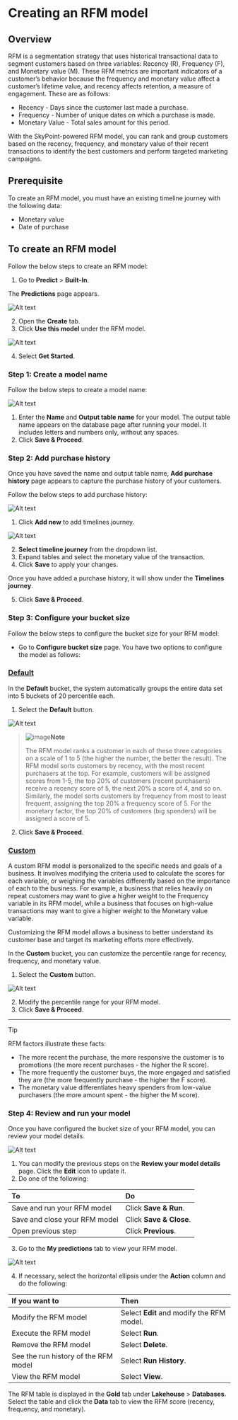 # Creating an RFM model

## Overview

RFM is a segmentation strategy that uses historical transactional data to segment customers based on three variables: Recency (R), Frequency (F), and Monetary value (M). These RFM metrics are important indicators of a customer’s behavior because the frequency and monetary value affect a customer’s lifetime value, and recency affects retention, a measure of engagement. These are as follows:

- Recency - Days since the customer last made a purchase.
- Frequency - Number of unique dates on which a purchase is made.
- Monetary Value - Total sales amount for this period.

With the SkyPoint-powered RFM model, you can rank and group customers based on the recency, frequency, and monetary value of their recent transactions to identify the best customers and perform targeted marketing campaigns.

## Prerequisite

To create an RFM model, you must have an existing timeline journey with the following data:

- Monetary value 
- Date of purchase

## To create an RFM model

Follow the below steps to create an RFM model:

1. Go to **Predict** > **Built-In**.

The **Predictions** page appears.

![Alt text](/doc_snippets/RFM_model.png)

2. Open the **Create** tab.
3. Click **Use this model** under the RFM model.

![Alt text](/doc_snippets/RFM_GetStarted.png)

4. Select **Get Started**.

### Step 1: Create a model name

Follow the below steps to create a model name:

![Alt text](/doc_snippets/RFM_ModelName.png)

1. Enter the **Name** and **Output table name** for your model. The output table name appears on the database page after running your model. It includes letters and numbers only, without any spaces.
2. Click **Save & Proceed**.

### Step 2: Add purchase history

Once you have saved the name and output table name, **Add purchase history** page appears to capture the purchase history of your customers.

Follow the below steps to add purchase history:

![Alt text](/doc_snippets/RFM_PurchaseHistory.png)

1. Click **Add new** to add timelines journey.

![Alt text](/doc_snippets/RFM_AddPurchaseHistory.png)

2. **Select timeline journey** from the dropdown list.
3. Expand tables and select the monetary value of the transaction.
4. Click **Save** to apply your changes.

Once you have added a purchase history, it will show under the **Timelines journey**.

5. Click **Save & Proceed**.

### Step 3: Configure your bucket size

Follow the below steps to configure the bucket size for your RFM model:

- Go to **Configure bucket size** page. You have two options to configure the model as follows:

### [Default](#tab/tabid-1)

In the **Default** bucket, the system automatically groups the entire data set into 5 buckets of 20 percentile each.

1. Select the **Default** button.

![Alt text](/doc_snippets/RFM_DefaultConfiguration.png)

> ![image](/doc_snippets/Note_icon.png)**Note**
>
> The RFM model ranks a customer in each of these three categories on a scale of 1 to 5 (the higher the number, the better the result). The RFM model sorts customers by recency, with the most recent purchasers at the top. For example, customers will be assigned scores from 1-5, the top 20% of customers (recent purchasers) receive a recency score of 5, the next 20% a score of 4, and so on. Similarly, the model sorts customers by frequency from most to least frequent, assigning the top 20% a frequency score of 5. For the monetary factor, the top 20% of customers (big spenders) will be assigned a score of 5.

2. Click **Save & Proceed**.

### [Custom](#tab/tabid-2)  

A custom RFM model is personalized to the specific needs and goals of a business. It involves modifying the criteria used to calculate the scores for each variable, or weighing the variables differently based on the importance of each to the business. For example, a business that relies heavily on repeat customers may want to give a higher weight to the Frequency variable in its RFM model, while a business that focuses on high-value transactions may want to give a higher weight to the Monetary value variable.

Customizing the RFM model allows a business to better understand its customer base and target its marketing efforts more effectively.

In the **Custom** bucket, you can customize the percentile range for recency, frequency, and monetary value.

1. Select the **Custom** button.

![Alt text](/doc_snippets/RFM_ConfigureBucketSize.png)

2. Modify the percentile range for your RFM model.
3. Click **Save & Proceed**.  

---  
  
> [!TIP]
> RFM factors illustrate these facts:
> - The more recent the purchase, the more responsive the customer is to promotions (the more recent purchases - the higher the R score).
> - The more frequently the customer buys, the more engaged and satisfied they are (the more frequently purchase - the higher the F score).
> - The monetary value differentiates heavy spenders from low-value purchasers (the more amount spent - the higher the M score).

### Step 4: Review and run your model

Once you have configured the bucket size of your RFM model, you can review your model details.

![Alt text](/doc_snippets/RFM_Review.png)

1. You can modify the previous steps on the **Review your model details** page. Click the **Edit** icon to update it.
2. Do one of the following:


|To|Do|
| :- | :- |
|Save and run your RFM model|Click **Save & Run**.|
|Save and close your RFM model|Click **Save & Close**.|
|Open previous step|Click **Previous**.|

3. Go to the **My predictions** tab to view your RFM model.

![Alt text](/doc_snippets/RFM_Output.png)

4. If necessary, select the horizontal ellipsis under the **Action** column and do the following:


|If you want to|Then|
| :- | :- |
|Modify the RFM model|Select **Edit** and modify the RFM model.|
|Execute the RFM model|Select **Run**.|
|Remove the RFM model|Select **Delete**.|
|See the run history of the RFM model|Select **Run History**.|
|View the RFM model|Select **View**.|

The RFM table is displayed in the **Gold** tab under **Lakehouse** > **Databases**. Select the table and click the **Data** tab to view the RFM score (recency, frequency, and monetary). 



